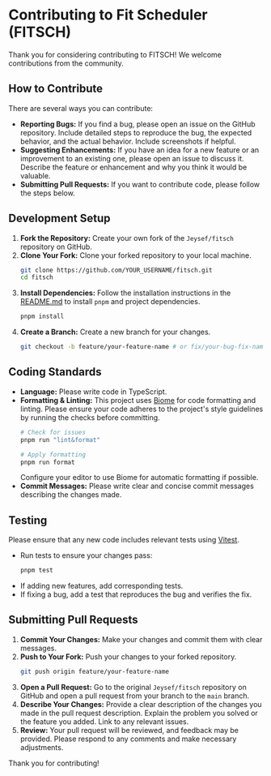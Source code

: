 # Contributing to Fit Scheduler (FITSCH)

Thank you for considering contributing to FITSCH! We welcome contributions from the community.

## How to Contribute

There are several ways you can contribute:

*   **Reporting Bugs:** If you find a bug, please open an issue on the GitHub repository. Include detailed steps to reproduce the bug, the expected behavior, and the actual behavior. Include screenshots if helpful.
*   **Suggesting Enhancements:** If you have an idea for a new feature or an improvement to an existing one, please open an issue to discuss it. Describe the feature or enhancement and why you think it would be valuable.
*   **Submitting Pull Requests:** If you want to contribute code, please follow the steps below.

## Development Setup

1.  **Fork the Repository:** Create your own fork of the `Jeysef/fitsch` repository on GitHub.
2.  **Clone Your Fork:** Clone your forked repository to your local machine.
    ```bash
    git clone https://github.com/YOUR_USERNAME/fitsch.git
    cd fitsch
    ```
3.  **Install Dependencies:** Follow the installation instructions in the [README.md](README.md) to install `pnpm` and project dependencies.
    ```bash
    pnpm install
    ```
4.  **Create a Branch:** Create a new branch for your changes.
    ```bash
    git checkout -b feature/your-feature-name # or fix/your-bug-fix-name
    ```

## Coding Standards

*   **Language:** Please write code in TypeScript.
*   **Formatting & Linting:** This project uses [Biome](https://biomejs.dev/) for code formatting and linting. Please ensure your code adheres to the project's style guidelines by running the checks before committing.
    ```bash
    # Check for issues
    pnpm run "lint&format"

    # Apply formatting
    pnpm run format
    ```
    Configure your editor to use Biome for automatic formatting if possible.
*   **Commit Messages:** Please write clear and concise commit messages describing the changes made.

## Testing

Please ensure that any new code includes relevant tests using [Vitest](https://vitest.dev/).

*   Run tests to ensure your changes pass:
    ```bash
    pnpm test
    ```
*   If adding new features, add corresponding tests.
*   If fixing a bug, add a test that reproduces the bug and verifies the fix.

## Submitting Pull Requests

1.  **Commit Your Changes:** Make your changes and commit them with clear messages.
2.  **Push to Your Fork:** Push your changes to your forked repository.
    ```bash
    git push origin feature/your-feature-name
    ```
3.  **Open a Pull Request:** Go to the original `Jeysef/fitsch` repository on GitHub and open a pull request from your branch to the `main` branch.
4.  **Describe Your Changes:** Provide a clear description of the changes you made in the pull request description. Explain the problem you solved or the feature you added. Link to any relevant issues.
5.  **Review:** Your pull request will be reviewed, and feedback may be provided. Please respond to any comments and make necessary adjustments.

Thank you for contributing!
